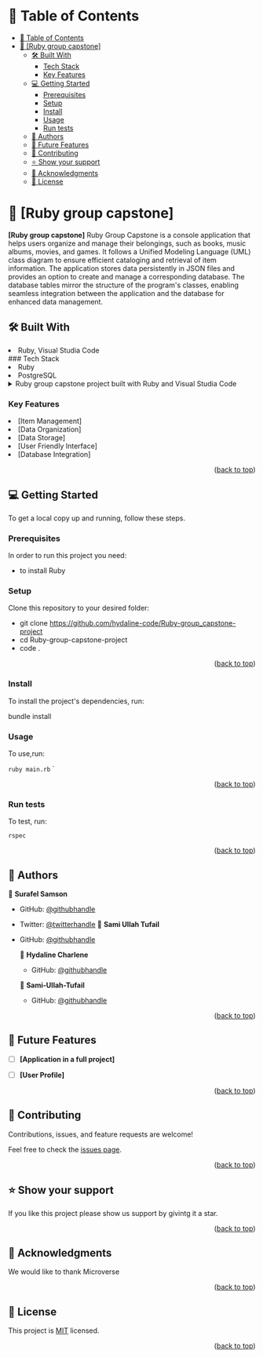 
<a name="readme-top"></a>

# 📗 Table of Contents

- [📗 Table of Contents](#-table-of-contents)
- [📖 \[Ruby group capstone\] ](#-ruby-group-capstone-)
  - [🛠 Built With ](#-built-with-)
    - [Tech Stack ](#tech-stack-)
    - [Key Features ](#key-features-)
  - [💻 Getting Started ](#-getting-started-)
    - [Prerequisites](#prerequisites)
    - [Setup](#setup)
    - [Install](#install)
    - [Usage](#usage)
    - [Run tests](#run-tests)
  - [👥 Authors ](#-authors-)
  - [🔭 Future Features ](#-future-features-)
  - [🤝 Contributing ](#-contributing-)
  - [⭐️ Show your support ](#️-show-your-support-)
  - [🙏 Acknowledgments ](#-acknowledgments-)
  - [📝 License ](#-license-)

# 📖 [Ruby group capstone] <a name="about-project"></a>

**[Ruby group capstone]** Ruby Group Capstone is a console application that helps users organize and manage their belongings, such as books, music albums, movies, and games. It follows a Unified Modeling Language (UML) class diagram to ensure efficient cataloging and retrieval of item information. The application stores data persistently in JSON files and provides an option to create and manage a corresponding database. The database tables mirror the structure of the program's classes, enabling seamless integration between the application and the database for enhanced data management.

## 🛠 Built With <a name="built-with"></a>
<li>Ruby, Visual Studia Code</li>
### Tech Stack <a name="tech-stack"></a>
<li>Ruby</li>
<li>PostgreSQL</li>

<details>
<summary>Ruby group capstone project  built with Ruby and Visual Studia Code</summary>
 
</details>

### Key Features <a name="key-features"></a>

<li>[Item Management]</li>
<li>[Data Organization]</li>
<li>[Data Storage]</li>
<li>[User Friendly Interface]</li>
<li>[Database Integration]</li>


<p align="right">(<a href="#readme-top">back to top</a>)</p>


## 💻 Getting Started <a name="getting-started"></a>

To get a local copy up and running, follow these steps.

### Prerequisites

In order to run this project you need:

- to install Ruby

### Setup

Clone this repository to your desired folder:

- git clone https://github.com/hydaline-code/Ruby-group_capstone-project
- cd Ruby-group-capstone-project
- code .

<p align="right">(<a href="#readme-top">back to top</a>)</p>

### Install

To install the project's dependencies, run:

bundle install

### Usage

To use,run:

`ruby main.rb`
`
<p align="right">(<a href="#readme-top">back to top</a>)</p>

### Run tests

To test, run:

`rspec`

<p align="right">(<a href="#readme-top">back to top</a>)</p>

## 👥 Authors <a name="authors"></a>

  👤 **Surafel Samson**
- GitHub: [@githubhandle](https://github.com/Surafels)
- Twitter: [@twitterhandle](https://twitter.com/SurafelSamson2)
 👤 **Sami Ullah Tufail**
- GitHub: [@githubhandle](https://github.com/Sami-ullah-tufail)
   
   👤 **Hydaline Charlene**
   - GitHub: [@githubhandle](https://github.com/hydaline-code)

   👤 **Sami-Ullah-Tufail**
   - GitHub: [@githubhandle](https://github.com/Sami-Ullah-Tufail)

<p align="right">(<a href="#readme-top">back to top</a>)</p>

## 🔭 Future Features <a name="future-features"></a>

- [ ] **[Application in a full project]**
- [ ] **[User Profile]**


<p align="right">(<a href="#readme-top">back to top</a>)</p>

## 🤝 Contributing <a name="contributing"></a>

Contributions, issues, and feature requests are welcome!

Feel free to check the [issues page](https://github.com/hydaline-code/Ruby-group_capstone-project/issues).

<p align="right">(<a href="#readme-top">back to top</a>)</p>

## ⭐️ Show your support <a name="support"></a>

If you like this project please show us support by givintg it a star.

<p align="right">(<a href="#readme-top">back to top</a>)</p>

## 🙏 Acknowledgments <a name="acknowledgements"></a>

We would like to thank Microverse

<p align="right">(<a href="#readme-top">back to top</a>)</p>

## 📝 License <a name="license"></a>

This project is [MIT](/LICENSE) licensed.

<p align="right">(<a href="#readme-top">back to top</a>)</p>
